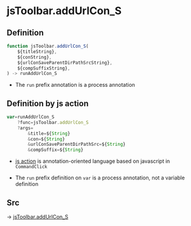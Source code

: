 # jsToolbar.addUrlCon_S

## Definition

```js.js
function jsToolbar.addUrlCon_S(
	${titleString},
	${conString},
	${urlConSaveParentDirPathSrcString},
	${compSuffixString},
) -> runAddUrlCon_S
```

- The `run` prefix annotation is a process annotation
## Definition by js action

```js.js
var=runAddUrlCon_S
	?func=jsToolbar.addUrlCon_S
	?args=
		&title=${String}
		&con=${String}
		&urlConSaveParentDirPathSrc=${String}
		&compSuffix=${String}
```

- [js action](#) is annotation-oriented language based on javascript in `CommandClick`

- The `run` prefix definition on `var` is a process annotation, not a variable definition

## Src

-> [jsToolbar.addUrlCon_S](https://github.com/puutaro/CommandClick/blob/master/app/src/main/java/com/puutaro/commandclick/fragment_lib/terminal_fragment/js_interface/toolbar/JsToolbar.kt#L62)


